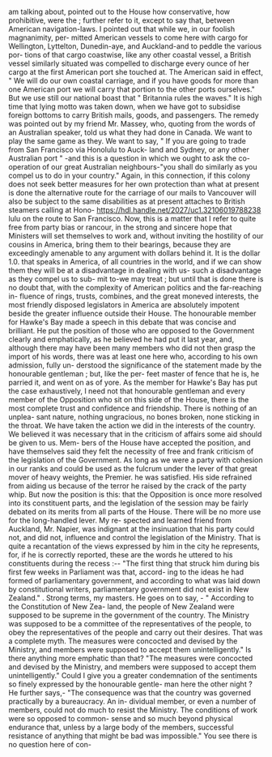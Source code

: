 am talking about, pointed out to the House how conservative, how prohibitive, were the ; further refer to it, except to say that, between American navigation-laws. I pointed out that while we, in our foolish magnanimity, per- mitted American vessels to come here with cargo for Wellington, Lyttelton, Dunedin-aye, and Auckland-and to peddle the various por- tions of that cargo coastwise, like any other coastal vessel, a British vessel similarly situated was compelled to discharge every ounce of her cargo at the first American port she touched at. The American said in effect, " We will do our own coastal carriage, and if you have goods for more than one American port we will carry that portion to the other ports ourselves." But we use still our national boast that " Britannia rules the waves." It is high time that lying motto was taken down, when we have got to subsidise foreign bottoms to carry British mails, goods, and passengers. The remedy was pointed out by my friend Mr. Massey, who, quoting from the words of an Australian speaker, told us what they had done in Canada. We want to play the same game as they. We want to say, " If you are going to trade from San Francisco via Honolulu to Auck- land and Sydney, or any other Australian port " -and this is a question in which we ought to ask the co-operation of our great Australian neighbours-"you shall do similarly as you compel us to do in your country." Again, in this connection, if this colony does not seek better measures for her own protection than what at present is done the alternative route for the carriage of our mails to Vancouver will also be subject to the same disabilities as at present attaches to British steamers calling at Hono- https://hdl.handle.net/2027/uc1.32106019788238 lulu on the route to San Francisco. Now, this is a matter that I refer to quite free from party bias or rancour, in the strong and sincere hope that Ministers will set themselves to work and, without inviting the hostility of our cousins in America, bring them to their bearings, because they are exceedingly amenable to any argument with dollars behind it. It is the dollar 1.0. that speaks in America, of all countries in the world, and if we can show them they will be at a disadvantage in dealing with us- such a disadvantage as they compel us to sub- mit to-we may treat ; but until that is done there is no doubt that, with the complexity of American politics and the far-reaching in- fluence of rings, trusts, combines, and the great moneved interests, the most friendly disposed legislators in America are absolutely impotent beside the greater influence outside their House. The honourable member for Hawke's Bay made a speech in this debate that was concise and brilliant. He put the position of those who are opposed to the Government clearly and emphatically, as he believed he had put it last year, and, although there may have been many members who did not then grasp the import of his words, there was at least one here who, according to his own admission, fully un- derstood the significance of the statement made by the honourable gentleman ; but, like the per- feet master of fence that he is, he parried it, and went on as of yore. As the member for Hawke's Bay has put the case exhaustively, I need not that honourable gentleman and every member of the Opposition who sit on this side of the House, there is the most complete trust and confidence and friendship. There is nothing of an unplea- sant nature, nothing ungracious, no bones broken, none sticking in the throat. We have taken the action we did in the interests of the country. We believed it was necessary that in the criticism of affairs some aid should be given to us. Mem- bers of the House have accepted the position, and have themselves said they felt the necessity of free and frank criticism of the legislation of the Government. As long as we were a party with cohesion in our ranks and could be used as the fulcrum under the lever of that great mover of heavy weights, the Premier. he was satisfied. His side refrained from aiding us because of the terror he raised by the crack of the party whip. But now the position is this: that the Opposition is once more resolved into its constituent parts, and the legislation of the session may be fairly debated on its merits from all parts of the House. There will be no more use for the long-handled lever. My re- spected and learned friend from Auckland, Mr. Napier, was indignant at the insinuation that his party could not, and did not, influence and control the legislation of the Ministry. That is quite a recantation of the views expressed by him in the city he represents, for, if he is correctly reported, these are the words he uttered to his constituents during the recess :-- "The first thing that struck him during bis first few weeks in Parliament was that, accord- ing to the ideas he had formed of parliamentary government, and according to what was laid down by constitutional writers, parliamentary government did not exist in New Zealand." . Strong terms, my masters. He goes on to say, - " According to the Constitution of New Zea- land, the people of New Zealand were supposed to be supreme in the government of the country. The Ministry was supposed to be a committee of the representatives of the people, to obey the representatives of the people and carry out their desires. That was a complete myth. The measures were concocted and devised by the Ministry, and members were supposed to accept them unintelligently." Is there anything more emphatic than that? "The measures were concocted and devised by the Ministry, and members were supposed to accept them unintelligently." Could I give you a greater condemnation of the sentiments so finely expressed by the honourable gentle- man here the other night ? He further says,- "The consequence was that the country was governed practically by a bureaucracy. An in- dividual member, or even a number of members, could not do much to resist the Ministry. The conditions of work were so opposed to common- sense and so much beyond physical endurance that, unless by a large body of the members, successful resistance of anything that might be bad was impossible." You see there is no question here of con- 
